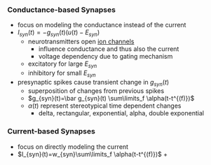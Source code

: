 ### Conductance-based Synapses
+ focus on modeling the conductance instead of the current
+ $I_{syn}(t)=-g_{syn}(t)(u(t)-E_{syn})$
	+ neurotransmitters open [ion channels](../Neurons/Ion%20Channels.md) 
		+ influence conductance and thus also the current
		+ voltage dependency due to gating mechanism
	+ excitatory for large $E_{syn}$
	+ inhibitory for small $E_{syn}$
+ presynaptic spikes cause transient change in $g_{syn}​(t)$
	+ superposition of changes from previous spikes
	+ $g_{syn}​(t)=\bar g_{syn}​(t) \sum\limits_f \alpha(t-t^{(f)})$
	+ $\alpha(t)$ represent stereotypical time dependent changes
		+ delta, rectangular, exponential, alpha, double exponential
### Current-based Synapses
+ focus on directly modeling the current
+ $I_{syn}(t)=w_{syn}\sum\limits_f \alpha(t-t^{(f)})$
	+ 